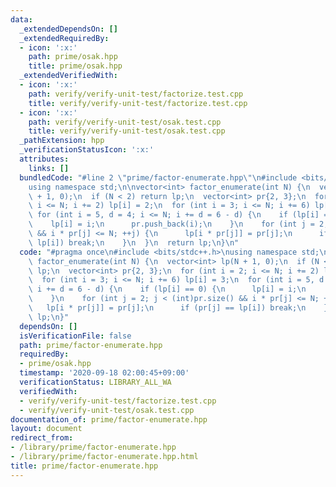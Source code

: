 ```yaml
---
data:
  _extendedDependsOn: []
  _extendedRequiredBy:
  - icon: ':x:'
    path: prime/osak.hpp
    title: prime/osak.hpp
  _extendedVerifiedWith:
  - icon: ':x:'
    path: verify/verify-unit-test/factorize.test.cpp
    title: verify/verify-unit-test/factorize.test.cpp
  - icon: ':x:'
    path: verify/verify-unit-test/osak.test.cpp
    title: verify/verify-unit-test/osak.test.cpp
  _pathExtension: hpp
  _verificationStatusIcon: ':x:'
  attributes:
    links: []
  bundledCode: "#line 2 \"prime/factor-enumerate.hpp\"\n#include <bits/stdc++.h>\n\
    using namespace std;\n\nvector<int> factor_enumerate(int N) {\n  vector<int> lp(N\
    \ + 1, 0);\n  if (N < 2) return lp;\n  vector<int> pr{2, 3};\n  for (int i = 2;\
    \ i <= N; i += 2) lp[i] = 2;\n  for (int i = 3; i <= N; i += 6) lp[i] = 3;\n \
    \ for (int i = 5, d = 4; i <= N; i += d = 6 - d) {\n    if (lp[i] == 0) {\n  \
    \    lp[i] = i;\n      pr.push_back(i);\n    }\n    for (int j = 2; j < (int)pr.size()\
    \ && i * pr[j] <= N; ++j) {\n      lp[i * pr[j]] = pr[j];\n      if (pr[j] ==\
    \ lp[i]) break;\n    }\n  }\n  return lp;\n}\n"
  code: "#pragma once\n#include <bits/stdc++.h>\nusing namespace std;\n\nvector<int>\
    \ factor_enumerate(int N) {\n  vector<int> lp(N + 1, 0);\n  if (N < 2) return\
    \ lp;\n  vector<int> pr{2, 3};\n  for (int i = 2; i <= N; i += 2) lp[i] = 2;\n\
    \  for (int i = 3; i <= N; i += 6) lp[i] = 3;\n  for (int i = 5, d = 4; i <= N;\
    \ i += d = 6 - d) {\n    if (lp[i] == 0) {\n      lp[i] = i;\n      pr.push_back(i);\n\
    \    }\n    for (int j = 2; j < (int)pr.size() && i * pr[j] <= N; ++j) {\n   \
    \   lp[i * pr[j]] = pr[j];\n      if (pr[j] == lp[i]) break;\n    }\n  }\n  return\
    \ lp;\n}"
  dependsOn: []
  isVerificationFile: false
  path: prime/factor-enumerate.hpp
  requiredBy:
  - prime/osak.hpp
  timestamp: '2020-09-18 02:00:45+09:00'
  verificationStatus: LIBRARY_ALL_WA
  verifiedWith:
  - verify/verify-unit-test/factorize.test.cpp
  - verify/verify-unit-test/osak.test.cpp
documentation_of: prime/factor-enumerate.hpp
layout: document
redirect_from:
- /library/prime/factor-enumerate.hpp
- /library/prime/factor-enumerate.hpp.html
title: prime/factor-enumerate.hpp
---
```

